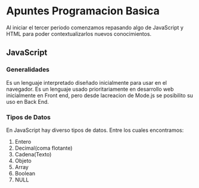 # Apuntes Programacion Basica
Al iniciar el tercer periodo comenzamos repasando algo de JavaScript y HTML para poder contextualizarlos nuevos conocimientos.

## JavaScript

### Generalidades

Es un lenguaje interpretado diseñado inicialmente para usar en el navegador.
Es un lenguaje usado prioritariamente en desarrollo web inicialmente en Front end, pero desde lacreacion de Mode.js se posibilito su uso en Back End.

### Tipos de Datos
En JavaScript hay diverso tipos de datos. Entre los cuales encontramos:

1. Entero
2. Decimal(coma flotante)
3. Cadena(Texto)
4. Objeto
5. Array
6. Boolean
7. NULL